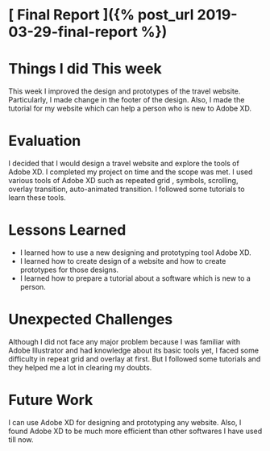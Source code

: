 # [ Final Report ]({% post_url 2019-03-29-final-report %})

# Things I did This week

This week I improved the design and prototypes of the travel website. Particularly, I made change in the footer of the design.
Also, I made the tutorial for my website which can help a person who is new to Adobe XD.


# Evaluation

 I decided that I would design a travel website and explore the tools of Adobe XD. I completed my  project on time and the scope was met.
I used various tools of Adobe XD such as repeated grid , symbols, scrolling, overlay transition, auto-animated transition. I followed some tutorials to learn these tools.

# Lessons Learned

* I learned how to use a new designing and prototyping tool Adobe XD. 
* I learned how to create design of a website and how to create prototypes for those designs. 
* I learned how to prepare a tutorial about a software which is new to a person.

# Unexpected Challenges

Although I did not face any major problem because I was familiar with Adobe Illustrator and had knowledge about its basic tools yet, I faced some difficulty in repeat grid and overlay at first. But I followed some tutorials and they helped me a lot in clearing my doubts.


# Future Work
I can use Adobe XD for designing and prototyping any website. Also, I found Adobe XD to be much more efficient than other softwares I have used till now. 
